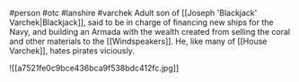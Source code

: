 #person #otc #lanshire #varchek 
Adult son of [[Joseph 'Blackjack' Varchek|Blackjack]], said to be in charge of financing new ships for the Navy, and building an Armada with the wealth created from selling the coral and other materials to the [[Windspeakers]].  He, like many of [[House Varchek]], hates pirates viciously.

![[a7521fe0c9bce436bca9f538bdc412fc.jpg]]